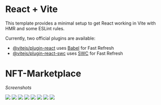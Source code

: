 # React + Vite

This template provides a minimal setup to get React working in Vite with HMR and some ESLint rules.

Currently, two official plugins are available:

- [@vitejs/plugin-react](https://github.com/vitejs/vite-plugin-react/blob/main/packages/plugin-react/README.md) uses [Babel](https://babeljs.io/) for Fast Refresh
- [@vitejs/plugin-react-swc](https://github.com/vitejs/vite-plugin-react-swc) uses [SWC](https://swc.rs/) for Fast Refresh

# NFT-Marketplace

*Screenshots*

<img  src="https://github.com/user-attachments/assets/38bd7907-3c17-4b5b-bee9-7a57aa24dd63" />

<img   src="https://github.com/user-attachments/assets/8a5201ec-60fc-4294-8f7b-038dbbb3f2fe" />

<img   src="https://github.com/user-attachments/assets/0eb07acf-7c97-47b0-82b7-b50171da9601" />

<img   src="https://github.com/user-attachments/assets/3628a445-dea8-4506-96c0-bb65603f0349" />

<img  src="https://github.com/user-attachments/assets/46191969-e312-47c7-abac-7db210d1b242" />

<img  src="https://github.com/user-attachments/assets/e009507c-c478-4b54-a910-da5ab3ff87b4" />

<img  src="https://github.com/user-attachments/assets/35c9f71a-80a2-4087-bd19-42d8155f45f8" />

<img  src="https://github.com/user-attachments/assets/721c095e-55de-44bb-a827-34346cfe62dd" />
